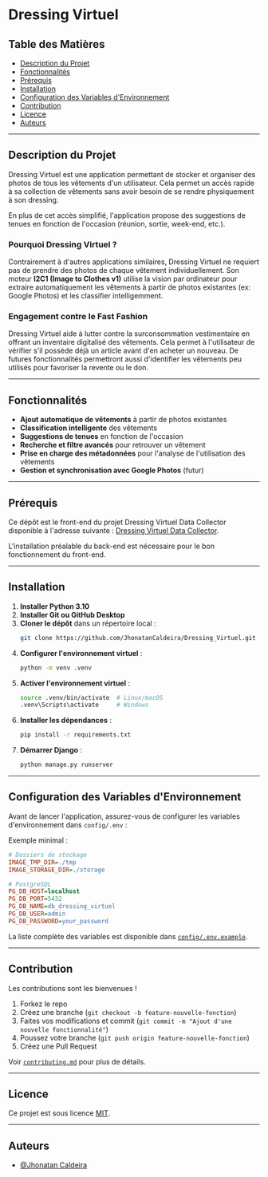 # Dressing Virtuel

## Table des Matières
- [Description du Projet](#description-du-projet)
- [Fonctionnalités](#fonctionnalités)
- [Prérequis](#prérequis)
- [Installation](#installation)
- [Configuration des Variables d'Environnement](#configuration-des-variables-denvironnement)
- [Contribution](#contribution)
- [Licence](#licence)
- [Auteurs](#auteurs)

---

## Description du Projet
Dressing Virtuel est une application permettant de stocker et organiser des photos de tous les vêtements d'un utilisateur. Cela permet un accès rapide à sa collection de vêtements sans avoir besoin de se rendre physiquement à son dressing.

En plus de cet accès simplifié, l'application propose des suggestions de tenues en fonction de l'occasion (réunion, sortie, week-end, etc.).

### Pourquoi Dressing Virtuel ?
Contrairement à d'autres applications similaires, Dressing Virtuel ne requiert pas de prendre des photos de chaque vêtement individuellement. Son moteur **I2C1 (Image to Clothes v1)** utilise la vision par ordinateur pour extraire automatiquement les vêtements à partir de photos existantes (ex: Google Photos) et les classifier intelligemment.

### Engagement contre le Fast Fashion
Dressing Virtuel aide à lutter contre la surconsommation vestimentaire en offrant un inventaire digitalisé des vêtements. Cela permet à l'utilisateur de vérifier s'il possède déjà un article avant d'en acheter un nouveau. 
De futures fonctionnalités permettront aussi d'identifier les vêtements peu utilisés pour favoriser la revente ou le don.

---

## Fonctionnalités
- **Ajout automatique de vêtements** à partir de photos existantes
- **Classification intelligente** des vêtements
- **Suggestions de tenues** en fonction de l'occasion
- **Recherche et filtre avancés** pour retrouver un vêtement
- **Prise en charge des métadonnées** pour l'analyse de l'utilisation des vêtements
- **Gestion et synchronisation avec Google Photos** (futur)

---

## Prérequis

Ce dépôt est le front-end du projet Dressing Virtuel Data Collector disponible à l'adresse suivante : [Dressing Virtuel Data Collector](https://github.com/JhonatanCaldeira/dressing_virtuel_data_collector).

L'installation préalable du back-end est nécessaire pour le bon fonctionnement du front-end.

---

## Installation

1. **Installer Python 3.10**
2. **Installer Git ou GitHub Desktop**
3. **Cloner le dépôt** dans un répertoire local :
   ```sh
   git clone https://github.com/JhonatanCaldeira/Dressing_Virtuel.git ./
   ```
4. **Configurer l'environnement virtuel** :
   ```sh
   python -m venv .venv
   ```
5. **Activer l'environnement virtuel** :
   ```sh
   source .venv/bin/activate  # Linux/macOS
   .venv\Scripts\activate     # Windows
   ```
6. **Installer les dépendances** :
   ```sh
   pip install -r requirements.txt
   ```
7. **Démarrer Django** :
   ```python
   python manage.py runserver
   ```

---

## Configuration des Variables d'Environnement

Avant de lancer l'application, assurez-vous de configurer les variables d'environnement dans `config/.env` :

Exemple minimal :
```ini
# Dossiers de stockage
IMAGE_TMP_DIR=./tmp
IMAGE_STORAGE_DIR=./storage

# PostgreSQL
PG_DB_HOST=localhost
PG_DB_PORT=5432
PG_DB_NAME=db_dressing_virtuel
PG_DB_USER=admin
PG_DB_PASSWORD=your_password
```

La liste complète des variables est disponible dans [`config/.env.example`](config/.env.example).

---

## Contribution

Les contributions sont les bienvenues !

1. Forkez le repo
2. Créez une branche (`git checkout -b feature-nouvelle-fonction`)
3. Faites vos modifications et commit (`git commit -m "Ajout d'une nouvelle fonctionnalité"`)
4. Poussez votre branche (`git push origin feature-nouvelle-fonction`)
5. Créez une Pull Request

Voir [`contributing.md`](contributing.md) pour plus de détails.

---

## Licence

Ce projet est sous licence [MIT](https://choosealicense.com/licenses/mit/).

---

## Auteurs

- [@Jhonatan Caldeira](https://github.com/JhonatanCaldeira)


